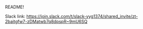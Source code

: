 README!

Slack link: https://join.slack.com/t/slack-vyg1374/shared_invite/zt-2baitgfw7-zDMatwb7q8dpspR~9mU6SQ
